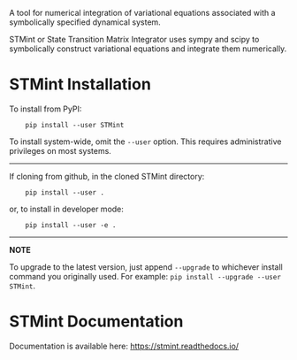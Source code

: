 A tool for numerical integration of variational equations associated with a symbolically specified dynamical system.

STMint or State Transition Matrix Integrator uses sympy and scipy to symbolically construct variational equations and integrate them numerically.

STMint Installation
===================
To install from PyPI:

```
    pip install --user STMint
```

To install system-wide, omit the ``--user`` option. This requires administrative privileges on most systems.

---
If cloning from github, in the cloned STMint directory:

```
    pip install --user .
```

or, to install in developer mode:

```
    pip install --user -e .
```

---
**NOTE**

To upgrade to the latest version, just append ``--upgrade`` to whichever install command you originally used.  For example: ``pip install --upgrade --user STMint``.

STMint Documentation
====================
Documentation is available here: https://stmint.readthedocs.io/